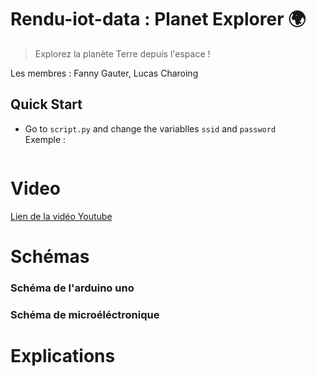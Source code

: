 # Rendu-iot-data : Planet Explorer 🌍

> Explorez la planète Terre depuis l'espace !

 Les membres : Fanny Gauter, Lucas Charoing
 
## Quick Start
* Go to `script.py` and change the variablles `ssid` and `password` <br/> 
Exemple : 
```py

```
 
# Video 
[Lien de la vidéo Youtube]()

# Schémas
### Schéma de l'arduino uno

### Schéma de microéléctronique


# Explications

